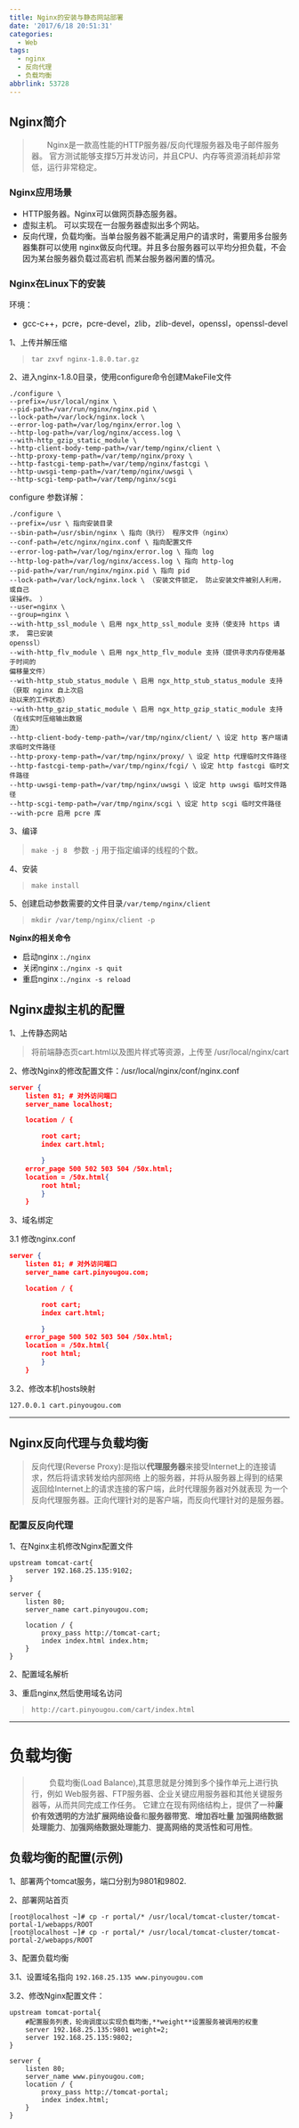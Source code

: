 ```yaml
---
title: Nginx的安装与静态网站部署
date: '2017/6/18 20:51:31'
categories:
  - Web
tags:
  - nginx
  - 反向代理
  - 负载均衡
abbrlink: 53728
---
```




## Nginx简介

>&emsp;&emsp;Nginx是一款高性能的HTTP服务器/反向代理服务器及电子邮件服务器。
官方测试能够支撑5万并发访问，并且CPU、内存等资源消耗却非常低，运行非常稳定。

### Nginx应用场景
- HTTP服务器。Nginx可以做网页静态服务器。
- 虚拟主机。 可以实现在一台服务器虚拟出多个网站。
- 反向代理，负载均衡。当单台服务器不能满足用户的请求时，需要用多台服务器集群可以使用
nginx做反向代理。并且多台服务器可以平均分担负载，不会因为某台服务器负载过高宕机
而某台服务器闲置的情况。

<!--More-->

### Nginx在Linux下的安装
环境：
- gcc-c++，pcre，pcre-devel，zlib，zlib-devel，openssl，openssl-devel

1、上传并解压缩
>`tar zxvf nginx-1.8.0.tar.gz`

2、进入nginx-1.8.0目录，使用configure命令创建MakeFile文件
```shell
./configure \
--prefix=/usr/local/nginx \
--pid-path=/var/run/nginx/nginx.pid \
--lock-path=/var/lock/nginx.lock \
--error-log-path=/var/log/nginx/error.log \
--http-log-path=/var/log/nginx/access.log \
--with-http_gzip_static_module \
--http-client-body-temp-path=/var/temp/nginx/client \
--http-proxy-temp-path=/var/temp/nginx/proxy \
--http-fastcgi-temp-path=/var/temp/nginx/fastcgi \
--http-uwsgi-temp-path=/var/temp/nginx/uwsgi \
--http-scgi-temp-path=/var/temp/nginx/scgi

```

configure 参数详解：
```shell
./configure \
--prefix=/usr \ 指向安装目录
--sbin-path=/usr/sbin/nginx \ 指向（执行） 程序文件（nginx）
--conf-path=/etc/nginx/nginx.conf \ 指向配置文件
--error-log-path=/var/log/nginx/error.log \ 指向 log
--http-log-path=/var/log/nginx/access.log \ 指向 http-log
--pid-path=/var/run/nginx/nginx.pid \ 指向 pid
--lock-path=/var/lock/nginx.lock \ （安装文件锁定， 防止安装文件被别人利用， 或自己
误操作。 ）
--user=nginx \
--group=nginx \
--with-http_ssl_module \ 启用 ngx_http_ssl_module 支持（使支持 https 请求， 需已安装
openssl）
--with-http_flv_module \ 启用 ngx_http_flv_module 支持（提供寻求内存使用基于时间的
偏移量文件）
--with-http_stub_status_module \ 启用 ngx_http_stub_status_module 支持（获取 nginx 自上次启
动以来的工作状态）
--with-http_gzip_static_module \ 启用 ngx_http_gzip_static_module 支持（在线实时压缩输出数据
流）
--http-client-body-temp-path=/var/tmp/nginx/client/ \ 设定 http 客户端请求临时文件路径
--http-proxy-temp-path=/var/tmp/nginx/proxy/ \ 设定 http 代理临时文件路径
--http-fastcgi-temp-path=/var/tmp/nginx/fcgi/ \ 设定 http fastcgi 临时文件路径
--http-uwsgi-temp-path=/var/tmp/nginx/uwsgi \ 设定 http uwsgi 临时文件路径
--http-scgi-temp-path=/var/tmp/nginx/scgi \ 设定 http scgi 临时文件路径
--with-pcre 启用 pcre 库
```
3、编译
>`make -j 8 `
参数 `-j` 用于指定编译的线程的个数。

4、安装
>`make install`

5、创建启动参数需要的文件目录`/var/temp/nginx/client`
>`mkdir /var/temp/nginx/client -p`

**Nginx的相关命令**
- 启动nginx :`./nginx`
- 关闭nginx :`./nginx -s quit`
- 重启nginx :`./nginx -s reload`

## Nginx虚拟主机的配置
1、上传静态网站
>将前端静态页cart.html以及图片样式等资源，上传至 /usr/local/nginx/cart

2、修改Nginx的修改配置文件：/usr/local/nginx/conf/nginx.conf
```json
server {
    listen 81; # 对外访问端口
    server_name localhost;

    location / {

        root cart;
        index cart.html;

        }
    error_page 500 502 503 504 /50x.html;
    location = /50x.html{
        root html;
        }
    }
```
3、域名绑定

3.1 修改nginx.conf
```json
server {
    listen 81; # 对外访问端口
    server_name cart.pinyougou.com;

    location / {

        root cart;
        index cart.html;

        }
    error_page 500 502 503 504 /50x.html;
    location = /50x.html{
        root html;
        }
    }
```
3.2、修改本机hosts映射
```shell
127.0.0.1 cart.pinyougou.com
```
---

## Nginx反向代理与负载均衡

> 反向代理(Reverse Proxy):是指以**代理服务器**来接受Internet上的连接请求，然后将请求转发给内部网络
上的服务器，并将从服务器上得到的结果返回给Internet上的请求连接的客户端，此时代理服务器对外就表现
为一个反向代理服务器。正向代理针对的是客户端，而反向代理针对的是服务器。

### 配置反反向代理
1、在Nginx主机修改Nginx配置文件
```shell
upstream tomcat-cart{
    server 192.168.25.135:9102;
}

server {
    listen 80;
    server_name cart.pinyougou.com;

    location / {
        proxy_pass http://tomcat-cart;
        index index.html index.htm;
    }
}
```
2、配置域名解析

3、重启nginx,然后使用域名访问
>`http://cart.pinyougou.com/cart/index.html`

---

# 负载均衡
>&emsp;&emsp; 负载均衡(Load Balance),其意思就是分摊到多个操作单元上进行执行，例如
Web服务器、FTP服务器、企业关键应用服务器和其他关键服务器等，从而共同完成工作任务。
它建立在现有网络结构上，提供了一种**廉价有效透明的方法扩展网络设备**和**服务器带宽**、**增加吞吐量**
**加强网络数据处理能力**、**加强网络数据处理能力**、**提高网络的灵活性和可用性**。

## 负载均衡的配置(示例)
1、部署两个tomcat服务，端口分别为9801和9802.

2、部署网站首页
```shell
[root@localhost ~]# cp -r portal/* /usr/local/tomcat-cluster/tomcat-portal-1/webapps/ROOT
[root@localhost ~]# cp -r portal/* /usr/local/tomcat-cluster/tomcat-portal-2/webapps/ROOT
```
3、配置负载均衡

3.1、设置域名指向
`192.168.25.135 www.pinyougou.com`

3.2、修改Nginx配置文件：
```shell
upstream tomcat-portal{
    #配置服务列表，轮询调度以实现负载均衡,**weight**设置服务被调用的权重
    server 192.168.25.135:9801 weight=2;
    server 192.168.25.135:9802;
}

server {
    listen 80;
    server_name www.pinyougou.com;
    location / {
        proxy_pass http://tomcat-portal;
        index index.html;
    }
}
```





